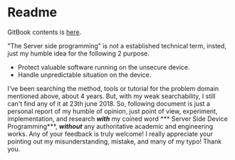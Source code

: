 # Readme

GitBook contents is [here](https://uedatakeyuki.github.io/ssdp/docs/Background.html).

"The Server side programming" is not a established technical term, insted, just my humble idea for the following 2 purpose.
* Protect valuable software running on the unsecure device.
* Handle unpredictable situation on the device.

I've been searching the method, tools or tutorial for the problem domain mentioned above, about 4 years.
But, with my weak searchability, I still can't find any of it at 23th june 2018.
So, following document is just a personal report of my humble of opinion, just point of view, experiment, implementation, and research ***with*** my coined word *** Server Side Device Programming***, ***without*** any authoritative academic and engineering works.
Any of your feedback is truly welcome! I really appreciate your pointing out my misunderstanding, mistake, and many of my typo! Thank you.